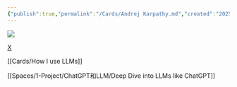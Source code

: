 ```yaml
---
{"publish":true,"permalink":"/Cards/Andrej Karpathy.md","created":"2025-03-31","modified":"2025-03-31","published":"2025-07-12T04:16:14.428+08:00","cssclasses":""}
---
```



![](https://pub-pic.oldwinter.top/2025/03/a326a01b3093cf50aeddcd4ade2b5580.png)


[X](https://x.com/karpathy/status/1886192184808149383)

[[Cards/How I use LLMs]]

[[Spaces/1-Project/ChatGPT和LLM/Deep Dive into LLMs like ChatGPT]]

